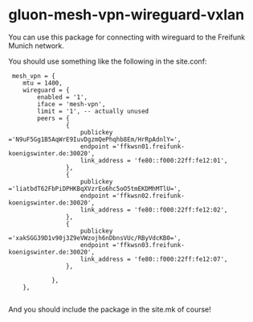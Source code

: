 # gluon-mesh-vpn-wireguard-vxlan

You can use this package for connecting with wireguard to the Freifunk Munich network.

You should use something like the following in the site.conf:

	
```
 mesh_vpn = {
	mtu = 1400,
	wireguard = {
		enabled = '1',
		iface = 'mesh-vpn',
		limit = '1', -- actually unused
		peers = {
				{
					publickey ='N9uF5Gg1B5AqWrE9IuvDgzmQePhqhb8Em/HrRpAdnlY=',
					endpoint ='ffkwsn01.freifunk-koenigswinter.de:30020',
					link_address = 'fe80::f000:22ff:fe12:01',
				},                
				{
					publickey ='liatbdT62FbPiDPHKBqXVzrEo6hc5oO5tmEKDMhMTlU=',
					endpoint ='ffkwsn02.freifunk-koenigswinter.de:30020',
					link_address = 'fe80::f000:22ff:fe12:02',
				},
				{
					publickey ='xakSGG39D1v90j3Z9eVWzojh6nDbnsVUc/RByVdcKB0=',
					endpoint ='ffkwsn03.freifunk-koenigswinter.de:30020',
					link_address = 'fe80::f000:22ff:fe12:07',
				},

			},
	},
	
```    


And you should include the package in the site.mk of course!
